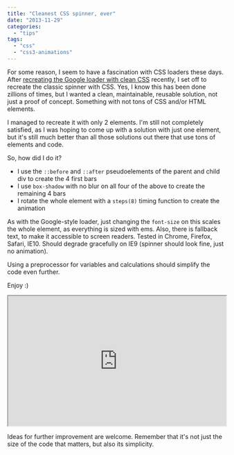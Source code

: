 ```yaml
---
title: "Cleanest CSS spinner, ever"
date: "2013-11-29"
categories: 
  - "tips"
tags: 
  - "css"
  - "css3-animations"
---
```


For some reason, I seem to have a fascination with CSS loaders these days. After [recreating the Google loader with clean CSS](http://lea.verou.me/2013/11/flexible-google-style-loader-with-css/) recently, I set off to recreate the classic spinner with CSS. Yes, I know this has been done zillions of times, but I wanted a clean, maintainable, reusable solution, not just a proof of concept. Something with not tons of CSS and/or HTML elements.

I managed to recreate it with only 2 elements. I'm still not completely satisfied, as I was hoping to come up with a solution with just one element, but it's still much better than all those solutions out there that use tons of elements and code.

So, how did I do it?

- I use the `::before` and `::after` pseudoelements of the parent and child div to create the 4 first bars
- I use `box-shadow` with no blur on all four of the above to create the remaining 4 bars
- I rotate the whole element with a `steps(8)` timing function to create the animation

As with the Google-style loader, just changing the `font-size` on this scales the whole element, as everything is sized with ems. Also, there is fallback text, to make it accessible to screen readers. Tested in Chrome, Firefox, Safari, IE10. Should degrade gracefully on IE9 (spinner should look fine, just no animation).

Using a preprocessor for variables and calculations should simplify the code even further.

Enjoy :)

<iframe src="http://dabblet.com/gist/7615212" width="100%" height="300"></iframe>

Ideas for further improvement are welcome. Remember that it's not just the size of the code that matters, but also its simplicity.
